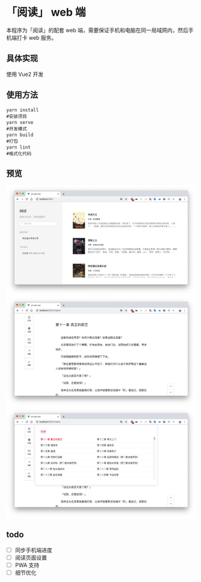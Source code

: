 # 「阅读」 web 端

本程序为「阅读」的配套 web 端，需要保证手机和电脑在同一局域网内，然后手机端打卡 web 服务。

## 具体实现

使用 Vue2 开发

## 使用方法

```shell
yarn install
#安装项目
yarn serve
#开发模式
yarn build
#打包
yarn lint
#格式化代码
```

## 预览

![](imgs/1.jpg)
![](imgs/2.jpg)
![](imgs/3.jpg)

## todo

- [ ] 同步手机端进度
- [ ] 阅读页面设置
- [ ] PWA 支持
- [ ] 细节优化
